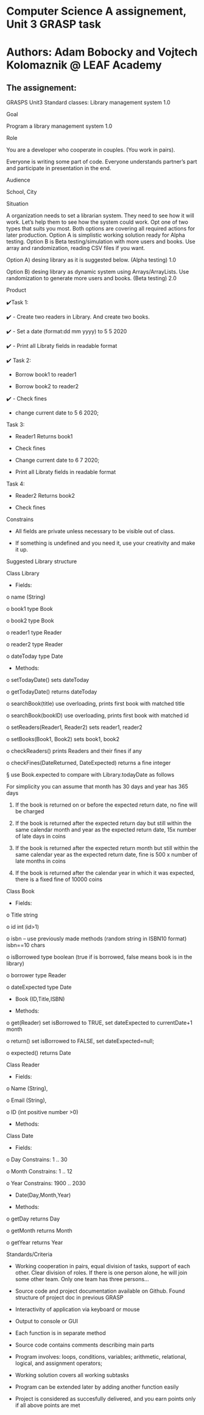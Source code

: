 # Computer Science A assignement, Unit 3 GRASP task

# Authors: Adam Bobocky and Vojtech Kolomaznik @ LEAF Academy

## The assignement:
GRASPS Unit3 Standard classes: Library management system 1.0

Goal

Program a library management system 1.0

Role

You are a developer who cooperate in couples. (You work in pairs).

Everyone is writing some part of code. Everyone understands partner’s part and participate in presentation in the end.

Audience

School, City

Situation

A organization needs to set a librarian system. They need to see how it will work. Let’s help them to see how the system could work. Opt one of two types that suits you most. Both options are covering all required actions for later production. Option A is simplistic working solution ready for Alpha testing. Option B is Beta testing/simulation with more users and books. Use array and randomization, reading CSV files if you want.

Option A) desing library as it is suggested below. (Alpha testing) 1.0

Option B) desing library as dynamic system using Arrays/ArrayLists. Use randomization to generate more users and books. (Beta testing) 2.0

Product

✔️Task 1:

✔️ - Create two readers in Library. And create two books.

✔️ - Set a date (format:dd mm yyyy) to 5 5 2020

✔️ - Print all Libraty fields in readable format

✔️ Task 2:

- Borrow book1 to reader1

- Borrow book2 to reader2

✔️ - Check fines

- change current date to 5 6 2020;

Task 3:

- Reader1 Returns book1

- Check fines

- Change current date to 6 7 2020;

- Print all Libraty fields in readable format

Task 4:

- Reader2 Returns book2

- Check fines

Constrains

- All fields are private unless necessary to be visible out of class.

- If something is undefined and you need it, use your creativity and make it up.

Suggested Library structure

Class Library

- Fields:

o name (String)

o book1 type Book

o book2 type Book

o reader1 type Reader

o reader2 type Reader

o dateToday type Date

- Methods:

o setTodayDate() sets dateToday

o getTodayDate() returns dateToday

o searchBook(title) use overloading, prints first book with matched title

o searchBook(bookID) use overloading, prints first book with matched id

o setReaders(Reader1, Reader2) sets reader1, reader2

o setBooks(Book1, Book2) sets book1, book2

o checkReaders() prints Readers and their fines if any

o checkFines(DateReturned, DateExpected) returns a fine integer

§ use Book.expected to compare with Library.todayDate as follows

For simplicity you can assume that month has 30 days and year has 365 days

1. If the book is returned on or before the expected return date, no fine will be charged

2. If the book is returned after the expected return day but still within the same calendar month and year as the expected return date, 15x number of late days in coins

3. If the book is returned after the expected return month but still within the same calendar year as the expected return date, fine is 500 x number of late months in coins

4. If the book is returned after the calendar year in which it was expected, there is a fixed fine of 10000 coins

Class Book

- Fields:

o Title string

o id int (id>1)

o isbn – use previously made methods (random string in ISBN10 format) isbn==10 chars

o isBorrowed type boolean (true if is borrowed, false means book is in the library)

o borrower type Reader

o dateExpected type Date

- Book (ID,Title,ISBN)

- Methods:

o get(Reader) set isBorrowed to TRUE, set dateExpected to currentDate+1 month

o return() set isBorrowed to FALSE, set dateExpected=null;

o expected() returns Date

Class Reader

- Fields:

o Name (String),

o Email (String),

o ID (int positive number >0)

- Methods:

Class Date

- Fields:

o Day Constrains: 1 .. 30

o Month Constrains: 1 .. 12

o Year Constrains: 1900 .. 2030

- Date(Day,Month,Year)

- Methods:

o getDay returns Day

o getMonth returns Month

o getYear returns Year

Standards/Criteria

- Working cooperation in pairs, equal division of tasks, support of each other. Clear division of roles. If there is one person alone, he will join some other team. Only one team has three persons…

- Source code and project documentation available on Github. Found structure of project doc in previous GRASP

- Interactivity of application via keyboard or mouse

- Output to console or GUI

- Each function is in separate method

- Source code contains comments describing main parts

- Program involves: loops, conditions, variables; arithmetic, relational, logical, and assignment operators;

- Working solution covers all working subtasks

- Program can be extended later by adding another function easily

- Project is considered as succesfully delivered, and you earn points only if all above points are met
